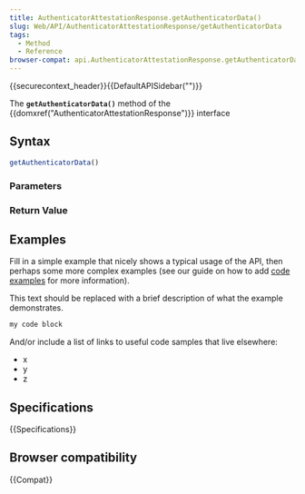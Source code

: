 ```yaml
---
title: AuthenticatorAttestationResponse.getAuthenticatorData()
slug: Web/API/AuthenticatorAttestationResponse/getAuthenticatorData
tags:
  - Method
  - Reference
browser-compat: api.AuthenticatorAttestationResponse.getAuthenticatorData
---
```

{{securecontext_header}}{{DefaultAPISidebar("")}}

The **`getAuthenticatorData()`** method of the {{domxref("AuthenticatorAttestationResponse")}} interface 

## Syntax

```js
getAuthenticatorData()
```

### Parameters



### Return Value



## Examples

Fill in a simple example that nicely shows a typical usage of the API, then perhaps some more complex examples (see our guide on how to add [code examples](/en-US/docs/MDN/Contribute/Structures/Code_examples) for more information).

This text should be replaced with a brief description of what the example demonstrates.

```js
my code block
```

And/or include a list of links to useful code samples that live elsewhere:

*   x
*   y
*   z

## Specifications

{{Specifications}}

## Browser compatibility

{{Compat}}


